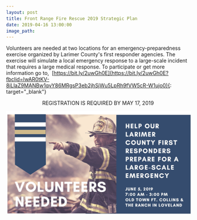 ```yaml
---
layout: post
title: Front Range Fire Rescue 2019 Strategic Plan
date: 2019-04-16 13:00:00
image_path:
---
```


Volunteers are needed at two locations for an emergency-preparedness exercise organized by Larimer County's first responder agencies. The exercise will simulate a local emergency response to a large-scale incident that requires a large medical response. To participate or get more information go to,  [https://bit.ly/2uwGh0E](https://bit.ly/2uwGh0E?fbclid=IwAR0tKV-8iLlaZ9MANBw1qvY86MRgsP3eb2jhSjWu5LpRh9fVW5cR-W1ujo0){: target="_blank"}

                         REGISTRATION IS REQUIRED BY MAY 17, 2019

![](/uploads/unite-fse-volunteers---flyers.jpg)